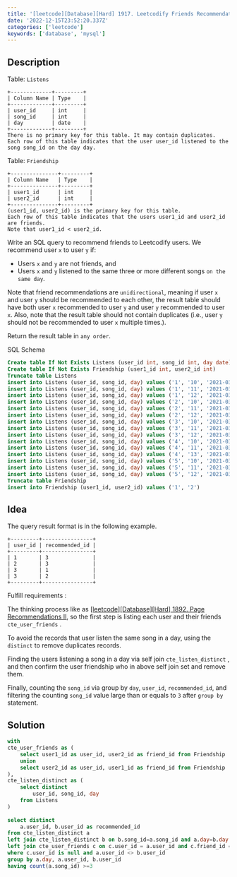 ```yaml
---
title: '[leetcode][Database][Hard] 1917. Leetcodify Friends Recommendations'
date: '2022-12-15T23:52:20.337Z'
categories: ['leetcode']
keywords: ['database', 'mysql']
---
```


## Description

Table: `Listens`
```
+-------------+---------+  
| Column Name | Type    |  
+-------------+---------+  
| user_id     | int     |  
| song_id     | int     |  
| day         | date    |  
+-------------+---------+  
There is no primary key for this table. It may contain duplicates.  
Each row of this table indicates that the user user_id listened to the song song_id on the day day.
```

Table: `Friendship`
```
+---------------+---------+  
| Column Name   | Type    |  
+---------------+---------+  
| user1_id      | int     |  
| user2_id      | int     |  
+---------------+---------+  
(user1_id, user2_id) is the primary key for this table.  
Each row of this table indicates that the users user1_id and user2_id are friends.  
Note that user1_id < user2_id.
```

Write an SQL query to recommend friends to Leetcodify users. We recommend user `x` to user `y` if:

*   Users `x` and `y` are not friends, and
*   Users `x` and `y` listened to the same three or more different songs `on the same day`.

Note that friend recommendations are `unidirectional`, meaning if user `x` and user `y` should be recommended to each other, the result table should have both user `x` recommended to user `y` and user `y` recommended to user `x`. Also, note that the result table should not contain duplicates (i.e., user `y` should not be recommended to user `x` multiple times.).

Return the result table in `any order`.

SQL Schema
```sql
Create table If Not Exists Listens (user_id int, song_id int, day date)  
Create table If Not Exists Friendship (user1_id int, user2_id int)  
Truncate table Listens  
insert into Listens (user_id, song_id, day) values ('1', '10', '2021-03-15')  
insert into Listens (user_id, song_id, day) values ('1', '11', '2021-03-15')  
insert into Listens (user_id, song_id, day) values ('1', '12', '2021-03-15')  
insert into Listens (user_id, song_id, day) values ('2', '10', '2021-03-15')  
insert into Listens (user_id, song_id, day) values ('2', '11', '2021-03-15')  
insert into Listens (user_id, song_id, day) values ('2', '12', '2021-03-15')  
insert into Listens (user_id, song_id, day) values ('3', '10', '2021-03-15')  
insert into Listens (user_id, song_id, day) values ('3', '11', '2021-03-15')  
insert into Listens (user_id, song_id, day) values ('3', '12', '2021-03-15')  
insert into Listens (user_id, song_id, day) values ('4', '10', '2021-03-15')  
insert into Listens (user_id, song_id, day) values ('4', '11', '2021-03-15')  
insert into Listens (user_id, song_id, day) values ('4', '13', '2021-03-15')  
insert into Listens (user_id, song_id, day) values ('5', '10', '2021-03-16')  
insert into Listens (user_id, song_id, day) values ('5', '11', '2021-03-16')  
insert into Listens (user_id, song_id, day) values ('5', '12', '2021-03-16')  
Truncate table Friendship  
insert into Friendship (user1_id, user2_id) values ('1', '2')
```
## Idea

The query result format is in the following example.
```
+---------+----------------+  
| user_id | recommended_id |  
+---------+----------------+  
| 1       | 3              |  
| 2       | 3              |  
| 3       | 1              |  
| 3       | 2              |  
+---------+----------------+
```
Fulfill requirements :

The thinking process like as [[leetcode][Database][Hard] 1892. Page Recommendations II](https://zhengwei-liu.medium.com/leetcode-database-hard-1892-page-recommendations-ii-eb2eb4ab3dc8?source=user_profile---------1----------------------------), so the first step is listing each user and their friends `cte_user_friends` .

To avoid the records that user listen the same song in a day, using the `distinct` to remove duplicates records.

Finding the users listening a song in a day via self join `cte_listen_distinct` , and then confirm the user friendship who in above self join set and remove them.

Finally, counting the `song_id` via group by `day`, `user_id`, `recommended_id`, and filtering the counting `song_id` value large than or equals to `3` after `group by` statement.

## Solution
```sql
with  
cte_user_friends as (  
    select user1_id as user_id, user2_id as friend_id from Friendship  
    union  
    select user2_id as user_id, user1_id as friend_id from Friendship  
),  
cte_listen_distinct as (  
    select distinct   
        user_id, song_id, day  
    from Listens  
)  
  
select distinct  
    a.user_id, b.user_id as recommended_id  
from cte_listen_distinct a  
left join cte_listen_distinct b on b.song_id=a.song_id and a.day=b.day  
left join cte_user_friends c on c.user_id = a.user_id and c.friend_id = b.user_id  
where c.user_id is null and a.user_id <> b.user_id  
group by a.day, a.user_id, b.user_id  
having count(a.song_id) >=3
``` 